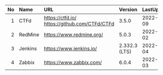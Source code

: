 <!-- since 2022/05/11(WED) -->

|No |Name | URL | Version | LastUpdate |
|--:|:--  |:--  |:-- |:--|
|  1|CTFd    | https://ctfd.io/   https://github.com/CTFd/CTFd | 3.5.0 | 2022-05-09 |
|  2|RedMine | https://www.redmine.org/ | 5.0.3 | 2022-10-02 |
|  3|Jenkins | https://www.jenkins.io/ | 2.332.3 (LTS)| 2022-05-04 |
|  4|Zabbix  | https://www.zabbix.com/ | 6.0.4 | 2022-05-03 |

